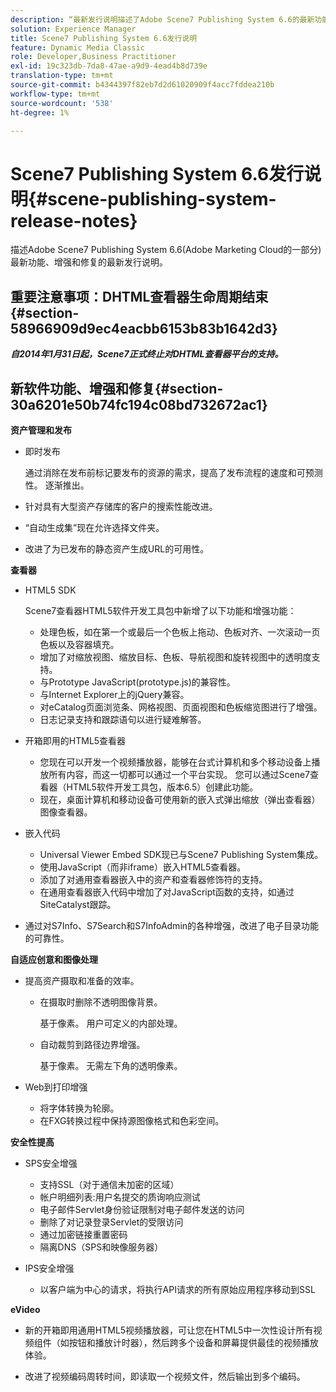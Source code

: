 ```yaml
---
description: “最新发行说明描述了Adobe Scene7 Publishing System 6.6的最新功能、增强和修复，它是Adobe Marketing Cloud中Adobe Experience Manager解决方案的一部分。”
solution: Experience Manager
title: Scene7 Publishing System 6.6发行说明
feature: Dynamic Media Classic
role: Developer,Business Practitioner
exl-id: 19c323db-7da8-47ae-a9d9-4ead4b8d739e
translation-type: tm+mt
source-git-commit: b4344397f82eb7d2d61020909f4acc7fddea210b
workflow-type: tm+mt
source-wordcount: '538'
ht-degree: 1%

---
```


# Scene7 Publishing System 6.6发行说明{#scene-publishing-system-release-notes}

描述Adobe Scene7 Publishing System 6.6(Adobe Marketing Cloud的一部分)最新功能、增强和修复的最新发行说明。

## 重要注意事项：DHTML查看器生命周期结束{#section-58966909d9ec4eacbb6153b83b1642d3}

***自2014年1月31日起，Scene7正式终止对DHTML查看器平台的支持。***

## 新软件功能、增强和修复{#section-30a6201e50b74fc194c08bd732672ac1}

**资产管理和发布**

* 即时发布

   通过消除在发布前标记要发布的资源的需求，提高了发布流程的速度和可预测性。 逐渐推出。

* 针对具有大型资产存储库的客户的搜索性能改进。
* “自动生成集”现在允许选择文件夹。
* 改进了为已发布的静态资产生成URL的可用性。

**查看器**

* HTML5 SDK

   Scene7查看器HTML5软件开发工具包中新增了以下功能和增强功能：

   * 处理色板，如在第一个或最后一个色板上拖动、色板对齐、一次滚动一页色板以及容器填充。
   * 增加了对缩放视图、缩放目标、色板、导航视图和旋转视图中的透明度支持。
   * 与Prototype JavaScript(prototype.js)的兼容性。
   * 与Internet Explorer上的jQuery兼容。
   * 对eCatalog页面浏览条、网格视图、页面视图和色板缩览图进行了增强。
   * 日志记录支持和跟踪语句以进行疑难解答。

* 开箱即用的HTML5查看器

   * 您现在可以开发一个视频播放器，能够在台式计算机和多个移动设备上播放所有内容，而这一切都可以通过一个平台实现。 您可以通过Scene7查看器（HTML5软件开发工具包，版本6.5）创建此功能。
   * 现在，桌面计算机和移动设备可使用新的嵌入式弹出缩放（弹出查看器）图像查看器。

* 嵌入代码

   * Universal Viewer Embed SDK现已与Scene7 Publishing System集成。
   * 使用JavaScript（而非iframe）嵌入HTML5查看器。
   * 添加了对通用查看器嵌入中的资产和查看器修饰符的支持。
   * 在通用查看器嵌入代码中增加了对JavaScript函数的支持，如通过SiteCatalyst跟踪。

* 通过对S7Info、S7Search和S7InfoAdmin的各种增强，改进了电子目录功能的可靠性。

**自适应创意和图像处理**

* 提高资产摄取和准备的效率。

   * 在摄取时删除不透明图像背景。

      基于像素。 用户可定义的内部处理。
   * 自动裁剪到路径边界增强。

      基于像素。 无需左下角的透明像素。

* Web到打印增强

   * 将字体转换为轮廓。
   * 在FXG转换过程中保持源图像格式和色彩空间。

**安全性提高**

* SPS安全增强

   * 支持SSL（对于通信未加密的区域）
   * 帐户明细列表:用户名提交的质询响应测试
   * 电子邮件Servlet身份验证限制对电子邮件发送的访问
   * 删除了对记录登录Servlet的受限访问
   * 通过加密链接重置密码
   * 隔离DNS（SPS和映像服务器）

* IPS安全增强

   * 以客户端为中心的请求，将执行API请求的所有原始应用程序移动到SSL

**eVideo**

* 新的开箱即用通用HTML5视频播放器，可让您在HTML5中一次性设计所有视频组件（如按钮和播放计时器），然后跨多个设备和屏幕提供最佳的视频播放体验。

<!--   See [About using HTML5 video](http://help.adobe.com/en_US/scene7/using/WS98ca2e6790647c064dcc4e2c1399dadca0f-8000.html). -->

* 改进了视频编码周转时间，即读取一个视频文件，然后输出到多个编码。
